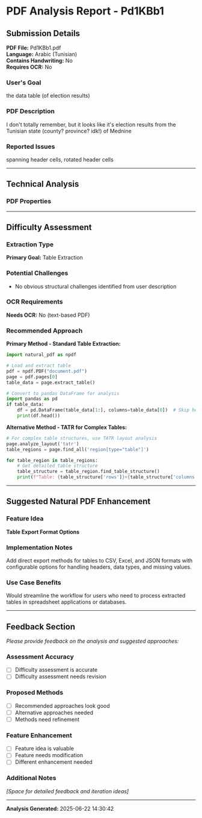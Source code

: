 # PDF Analysis Report - Pd1KBb1

## Submission Details

**PDF File:** Pd1KBb1.pdf  
**Language:** Arabic (Tunisian)  
**Contains Handwriting:** No  
**Requires OCR:** No

### User's Goal
the data table (of election results)

### PDF Description  
I don't totally remember, but it looks like it's election results from the Tunisian state (county? province? idk!) of Mednine

### Reported Issues
spanning header cells, rotated header cells

---

## Technical Analysis

### PDF Properties
---

## Difficulty Assessment

### Extraction Type
**Primary Goal:** Table Extraction

### Potential Challenges
- No obvious structural challenges identified from user description

### OCR Requirements  
**Needs OCR:** No (text-based PDF)

### Recommended Approach
**Primary Method - Standard Table Extraction:**
```python
import natural_pdf as npdf

# Load and extract table
pdf = npdf.PDF("document.pdf")
page = pdf.pages[0]
table_data = page.extract_table()

# Convert to pandas DataFrame for analysis
import pandas as pd
if table_data:
    df = pd.DataFrame(table_data[1:], columns=table_data[0])  # Skip header row
    print(df.head())
```

**Alternative Method - TATR for Complex Tables:**
```python
# For complex table structures, use TATR layout analysis
page.analyze_layout('tatr')
table_regions = page.find_all('region[type="table"]')

for table_region in table_regions:
    # Get detailed table structure
    table_structure = table_region.find_table_structure()
    print(f"Table: {table_structure['rows']}×{table_structure['columns']}")
```
---

## Suggested Natural PDF Enhancement

### Feature Idea
**Table Export Format Options**

### Implementation Notes
Add direct export methods for tables to CSV, Excel, and JSON formats with configurable options for handling headers, data types, and missing values.

### Use Case Benefits
Would streamline the workflow for users who need to process extracted tables in spreadsheet applications or databases.

---

## Feedback Section

*Please provide feedback on the analysis and suggested approaches:*

### Assessment Accuracy
- [ ] Difficulty assessment is accurate
- [ ] Difficulty assessment needs revision

### Proposed Methods
- [ ] Recommended approaches look good
- [ ] Alternative approaches needed
- [ ] Methods need refinement

### Feature Enhancement
- [ ] Feature idea is valuable
- [ ] Feature needs modification  
- [ ] Different enhancement needed

### Additional Notes
*[Space for detailed feedback and iteration ideas]*

---

**Analysis Generated:** 2025-06-22 14:30:42
